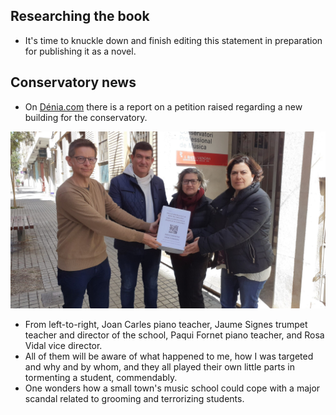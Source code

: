 ## Researching the book

- It's time to knuckle down and finish editing this statement in preparation for publishing it as a novel.

## Conservatory news

- On [Dénia.com](https://www.Dénia.com/wp-content/uploads/2025/03/firmas-recogidas-para-un-nuevo-conservatorio-de-musica-en-Dénia-scaled.jpg) there is a report on a petition raised regarding a new building for the conservatory.

![Conservatory petition](../../content/images/conservatory-teachers.jpg)

- From left-to-right, Joan Carles piano teacher, Jaume Signes trumpet teacher and director of the school, Paqui Fornet piano teacher, and Rosa Vidal vice director.
- All of them will be aware of what happened to me, how I was targeted and why and by whom, and they all played their own little parts in tormenting a student, commendably.
- One wonders how a small town's music school could cope with a major scandal related to grooming and terrorizing students.

